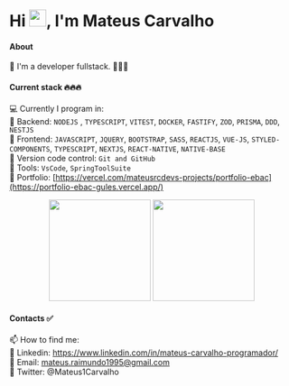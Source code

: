 
<h1 align="left">Hi <img src="https://raw.githubusercontent.com/kaueMarques/kaueMarques/master/hi.gif" height="30px">, I'm Mateus Carvalho</h1>
<p align="left">

#### About
📌 I'm a developer fullstack. 🚀🚀🚀

#### Current stack 🔥🔥🔥
💻 Currently I program in: </br>
📌 Backend: `NODEJS` , `TYPESCRIPT`, `VITEST`, `DOCKER`, `FASTIFY`, `ZOD`, `PRISMA`, `DDD`, `NESTJS` </br>
📌 Frontend: `JAVASCRIPT`, `JQUERY`, `BOOTSTRAP`, `SASS`, `REACTJS`, `VUE-JS`, `STYLED-COMPONENTS`, `TYPESCRIPT`, `NEXTJS`, `REACT-NATIVE`, `NATIVE-BASE` </br>
📌 Version code control: `Git and GitHub` </br>
📌 Tools: `VsCode`, `SpringToolSuite` </br>
📌 Portfolio: [https://vercel.com/mateusrcdevs-projects/portfolio-ebac](https://portfolio-ebac-gules.vercel.app/) </br> 

<div align="center">
  <img height="180em" src="https://github-readme-stats.vercel.app/api?username=mateusrc-dev&show_icons=true&theme=dracula&include_all_commits=true&count_private=true"/>
  <img height="180em" src="https://github-readme-stats.vercel.app/api/top-langs/?username=mateusrc-dev&layout=compact&langs_count=7&theme=dracula"/>
</div>

#### Contacts ✅
📫 How to find me: </br>
📌 Linkedin: https://www.linkedin.com/in/mateus-carvalho-programador/ </br>
📌 Email: mateus.raimundo1995@gmail.com </br>
📌 Twitter: @Mateus1Carvalho

